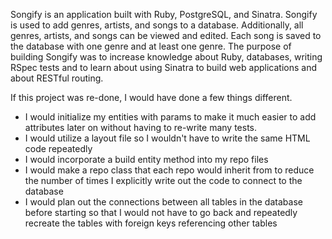 Songify is an application built with Ruby, PostgreSQL, and Sinatra. Songify is used to add genres, artists, and songs to a database. Additionally, all genres, artists, and songs can be viewed and edited. Each song is saved to the database with one genre and at least one genre. The purpose of building Songify was to increase knowledge about Ruby, databases, writing RSpec tests and to learn about using Sinatra to build web applications and about RESTful routing.

If this project was re-done, I would have done a few things different.
  - I would initialize my entities with params to make it much easier to add attributes later on without having to re-write many tests.
  - I would utilize a layout file so I wouldn't have to write the same HTML code repeatedly
  - I would incorporate a build entity method into my repo files
  - I would make a repo class that each repo would inherit from to reduce the number of times I explicitly write out the code to connect to the database
  - I would plan out the connections between all tables in the database before starting so that I would not have to go back and repeatedly recreate the tables with foreign keys referencing other tables